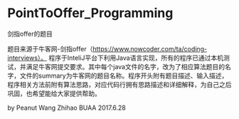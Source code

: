 # PointToOffer_Programming
剑指offer的题目

  题目来源于牛客网-剑指offer（https://www.nowcoder.com/ta/coding-interviews）。
程序于InteliJ平台下利用Java语言实现，所有的程序已通过本机测试，并满足牛客网提交要求。其中每个java文件的名字，改为了相应算法题目的名字，文件的summary为牛客网的题目名称。程序开头附有题目描述、输入描述，程序相关方法前附有算法思路，对应代码行拥有思路描述和详细解释，为自己之后巩固，也希望能给大家提供帮助。


by Peanut
Wang Zhihao
BUAA
2017.6.28
